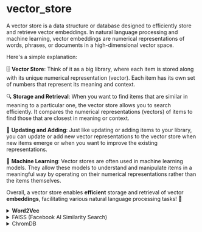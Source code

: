 # vector_store

A vector store is a data structure or database designed to efficiently store and retrieve vector embeddings. In natural language processing and machine learning, vector embeddings are numerical representations of words, phrases, or documents in a high-dimensional vector space.

Here's a simple explanation:

🗄️ **Vector Store**: Think of it as a big library, where each item is stored along with its unique numerical representation (vector). Each item has its own set of numbers that represent its meaning and context.

🔍 **Storage and Retrieval**: When you want to find items that are similar in meaning to a particular one, the vector store allows you to search efficiently. It compares the numerical representations (vectors) of items to find those that are closest in meaning or context.

🔄 **Updating and Adding**: Just like updating or adding items to your library, you can update or add new vector representations to the vector store when new items emerge or when you want to improve the existing representations.

🤖 **Machine Learning**: Vector stores are often used in machine learning models. They allow these models to understand and manipulate items in a meaningful way by operating on their numerical representations rather than the items themselves.

Overall, a vector store enables **efficient** storage and retrieval of vector **embeddings**, facilitating various natural language processing tasks! 🎉


<details>
    <summary><b>Word2Vec</b></summary>
        <hr>
Word2Vec is a popular technique used to generate vector representations of words. Here's how it works:

Let's say we have a large corpus of text data, such as a collection of news articles. We want to represent each word in this corpus as a high-dimensional vector in such a way that words with similar meanings or contexts have vectors that are close together in this vector space.

Using Word2Vec, we can train a neural network model on this text data to learn these vector representations. The model is trained to predict the surrounding words given a target word (skip-gram model) or to predict the target word given surrounding words (continuous bag of words model).

Once the model is trained, we have a vector store where each word in our vocabulary is associated with a unique vector representation. These vectors capture semantic relationships between words, allowing us to perform tasks like word similarity, analogy detection, and even arithmetic operations on words (e.g., king - man + woman = queen).

So, in this example, the Word2Vec model serves as a vector store where words are stored as vectors, enabling efficient storage and retrieval of word embeddings for various natural language processing tasks.

</details>



<details>
    <summary><b></b>FAISS (Facebook AI Similarity Search)</b></summary>

   FAISS is an efficient library developed by Facebook AI Research for similarity search and clustering of dense vectors. It's particularly useful for large-scale vector retrieval tasks commonly encountered in machine learning and information retrieval applications. FAISS is designed to handle high-dimensional data efficiently and is optimized for both CPU and GPU computation.

   Key features of FAISS include:
   - Implementation of state-of-the-art indexing algorithms such as Product Quantization (PQ) and Hierarchical Navigable Small World (HNSW).
   - Support for both exact and approximate nearest neighbor search.
   - Ability to handle billions of vectors efficiently by leveraging techniques like compression and quantization.
   - Integration with popular deep learning frameworks like PyTorch and TensorFlow.

   FAISS is widely used in various applications including image retrieval, recommendation systems, natural language processing, and more, where fast and scalable similarity search is crucial. 📊💻
</details>
<details>
    <summary><b></b>ChromDB</b></summary> 
    <hr>
    
   ChromDB, or Chromatin State Database, is a resource used in the field of genomics and epigenetics. It provides information about the chromatin states across the genome, which are crucial for understanding gene regulation and cellular function.

   Chromatin refers to the complex of DNA and proteins found in the nucleus of eukaryotic cells. The state of chromatin, determined by various modifications to DNA and associated proteins, influences gene expression and cellular identity. ChromDB aggregates data from experiments such as ChIP-seq (chromatin immunoprecipitation followed by sequencing) to annotate the chromatin states across different cell types and conditions.

   Key features of ChromDB include:
   - Annotation of chromatin states based on histone modifications, DNA methylation, and other epigenetic marks.
   - Integration of data from multiple experimental sources to provide a comprehensive view of chromatin states.
   - Accessibility through online portals and databases, allowing researchers to explore and analyze chromatin state data for their studies.
   - Contribution to the understanding of gene regulation, development, and disease mechanisms.

   ChromDB is an essential resource for researchers studying epigenetics, chromatin biology, and gene regulation, providing valuable insights into the functional organization of the genome. 🧬🔍

</details>
